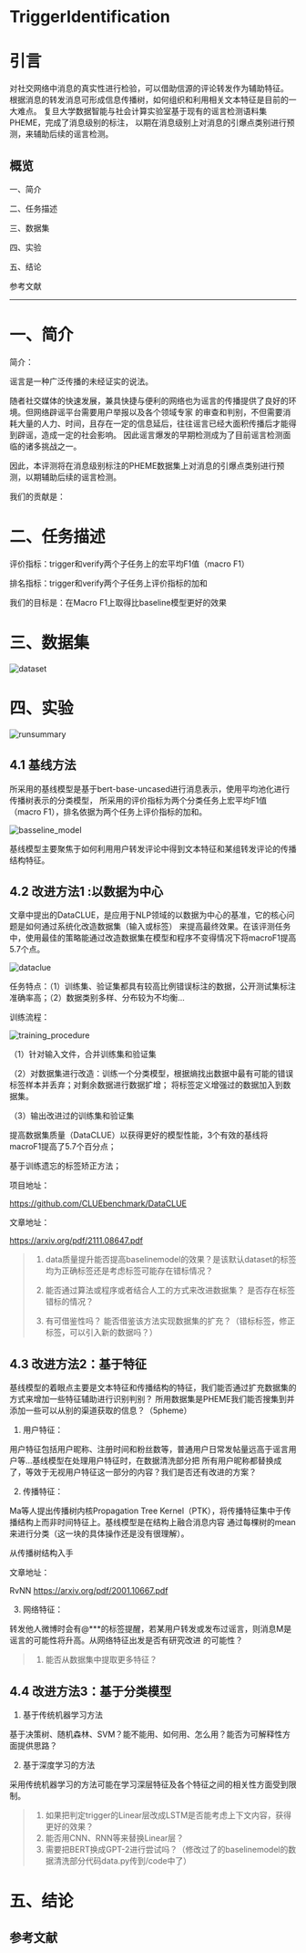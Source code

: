 # TriggerIdentification

# 引言

对社交网络中消息的真实性进行检验，可以借助信源的评论转发作为辅助特征。
根据消息的转发消息可形成信息传播树，如何组织和利用相关文本特征是目前的一大难点。
复旦大学数据智能与社会计算实验室基于现有的谣言检测语料集PHEME，完成了消息级别的标注，
以期在消息级别上对消息的引爆点类别进行预测，来辅助后续的谣言检测。

## 概览
一、简介

二、任务描述

三、数据集

四、实验

五、结论

参考文献


---

# 一、简介

简介：

谣言是一种广泛传播的未经证实的说法。

随者社交媒体的快速发展，兼具快捷与便利的网络也为谣言的传播提供了良好的环境。但网络辟谣平台需要用户举报以及各个领域专家
的审查和判别，不但需要消耗大量的人力、时间，且存在一定的信息延后，往往谣言已经大面积传播后才能得到辟谣，造成一定的社会影响。
因此谣言爆发的早期检测成为了目前谣言检测面临的诸多挑战之一。

因此，本评测将在消息级别标注的PHEME数据集上对消息的引爆点类别进行预测，以期辅助后续的谣言检测。

我们的贡献是：


# 二、任务描述

评价指标：trigger和verify两个子任务上的宏平均F1值（macro F1）

排名指标：trigger和verify两个子任务上评价指标的加和

我们的目标是：在Macro F1上取得比baseline模型更好的效果

# 三、数据集

![dataset](/Img/dataset.bmp)

# 四、实验 

![runsummary](/Img/runsummary.bmp)


## 4.1 基线方法

所采用的基线模型是基于bert-base-uncased进行消息表示，使用平均池化进行传播树表示的分类模型，
所采用的评价指标为两个分类任务上宏平均F1值（macro F1），排名依据为两个任务上评价指标的加和。

![basseline_model](/Img/baseline_model.bmp)

基线模型主要聚焦于如何利用用户转发评论中得到文本特征和某组转发评论的传播结构特征。

## 4.2 改进方法1 :以数据为中心

文章中提出的DataCLUE，是应用于NLP领域的以数据为中心的基准，它的核心问题是如何通过系统化改造数据集（输入或标签）
来提高最终效果。在该评测任务中，使用最佳的策略能通过改造数据集在模型和程序不变得情况下将macroF1提高5.7个点。

![dataclue](/Img/dataclue.bmp)

任务特点：（1）训练集、验证集都具有较高比例错误标注的数据，公开测试集标注准确率高；（2）数据类别多样、分布较为不均衡...

训练流程：

![training_procedure](/Img/training_procedure.bmp)

（1）针对输入文件，合并训练集和验证集

（2）对数据集进行改造：训练一个分类模型，根据熵找出数据中最有可能的错误标签样本并丢弃；对剩余数据进行数据扩增；
将标签定义增强过的数据加入到数据集。

（3）输出改进过的训练集和验证集

提高数据集质量（DataCLUE）以获得更好的模型性能，3个有效的基线将macroF1提高了5.7个百分点；

基于训练遗忘的标签矫正方法；

项目地址：

https://github.com/CLUEbenchmark/DataCLUE

文章地址：

https://arxiv.org/pdf/2111.08647.pdf

> 1. data质量提升能否提高baselinemodel的效果？是该默认dataset的标签均为正确标签还是考虑标签可能存在错标情况？  
> 
> 2. 能否通过算法或程序或者结合人工的方式来改进数据集？ 是否存在标签错标的情况？ 
> 
> 3. 有可借鉴性吗？ 能否借鉴该方法实现数据集的扩充？（错标标签，修正标签，可以引入新的数据吗？）
> 


## 4.3 改进方法2：基于特征

基线模型的着眼点主要是文本特征和传播结构的特征，我们能否通过扩充数据集的方式来增加一些特征辅助进行识别判别？
所用数据集是PHEME我们能否搜集到并添加一些可以从别的渠道获取的信息？（5pheme）

1. 用户特征：

用户特征包括用户昵称、注册时间和粉丝数等，普通用户日常发帖量远高于谣言用户等...基线模型在处理用户特征时，在数据清洗部分把
所有用户昵称都替换成了<username>，等效于无视用户特征这一部分的内容？我们是否还有改进的方案？

2. 传播特征：
  
Ma等人提出传播树内核Propagation Tree Kernel（PTK），将传播特征集中于传播结构上而非时间特征上。基线模型是在结构上融合消息内容
通过每棵树的mean来进行分类（这一块的具体操作还是没有很理解）。

从传播树结构入手

文章地址：

RvNN https://arxiv.org/pdf/2001.10667.pdf

3. 网络特征：

  转发他人微博时会有@***的标签提醒，若某用户转发或发布过谣言，则消息M是谣言的可能性将升高。从网络特征出发是否有研究改进
  的可能性？

> 1. 能否从数据集中提取更多特征？

## 4.4 改进方法3：基于分类模型
  
1. 基于传统机器学习方法
  
  基于决策树、随机森林、SVM？能不能用、如何用、怎么用？能否为可解释性方面提供思路？
  
2. 基于深度学习的方法
  
  采用传统机器学习的方法可能在学习深层特征及各个特征之间的相关性方面受到限制。

> 1. 如果把判定trigger的Linear层改成LSTM是否能考虑上下文内容，获得更好的效果？
> 2. 能否用CNN、RNN等来替换Linear层？
> 3. 需要把BERT换成GPT-2进行尝试吗？（修改过了的baselinemodel的数据清洗部分代码data.py传到/code中了）  


# 五、结论

## 参考文献 
